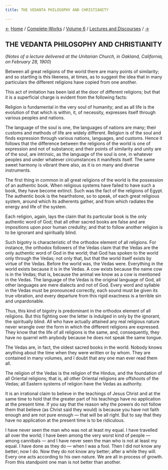 ```yaml
---
title: THE VEDANTA PHILOSOPHY AND CHRISTIANITY

---
```

<div>

[←](introduction_to_jnana-yoga.htm) [Home](../../../index.htm) /
[Complete-Works](../../complete_works.htm) / [Volume
6](../volume_6_contents.htm) / [Lectures and
Discourses](lectures_and_discourses_contents.htm)
/ [→](worshipper_and_worshipped.htm)

  

## THE VEDANTA PHILOSOPHY AND CHRISTIANITY

(*Notes of a lecture delivered at the Unitarian Church, in Oakland,
California, on February 28, 1900*)

Between all great religions of the world there are many points of
similarity; and so startling is this likeness, at times, as to suggest
the idea that in many particulars the different religions have copied
from one another.

This act of imitation has been laid at the door of different religions;
but that it is a superficial charge is evident from the following facts:

Religion is fundamental in the very soul of humanity; and as all life is
the evolution of that which is within, it, of necessity, expresses
itself through various peoples and nations.

The language of the soul is one, the languages of nations are many;
their customs and methods of life are widely different. Religion is of
the soul and finds expression through various nations, languages, and
customs. Hence it follows that the difference between the religions of
the world is one of expression and not of substance; and their points of
similarity and unity are of the soul, are intrinsic, as the language of
the soul is one, in whatever peoples and under whatever circumstances it
manifests itself. The same sweet harmony is vibrant there also, as it is
on many and diverse instruments.

The first thing in common in all great religions of the world is the
possession of an authentic book. When religious systems have failed to
have such a book, they have become extinct. Such was the fact of the
religions of Egypt. The authentic book is the hearthstone, so to speak,
of each great religious system, around which its adherents gather, and
from which radiates the energy and life of the system.

Each religion, again, lays the claim that its particular book is the
only authentic word of God; that all other sacred books are false and
are impositions upon poor human credulity; and that to follow another
religion is to be ignorant and spiritually blind.

Such bigotry is characteristic of the orthodox element of all religions.
For instance, the orthodox followers of the Vedas claim that the Vedas
are the only authentic word of God in the world; that God has spoken to
the world only through the Vedas; not only that, but that the world
itself exists by virtue of the Vedas. Before the world was, the Vedas
were. Everything in the world exists because it is in the Vedas. A cow
exists because the name cow is in the Vedas; that is, because the animal
we know as a cow is mentioned in the Vedas. The language of the Vedas is
the original language of God, all other languages are mere dialects and
not of God. Every word and syllable in the Vedas must be pronounced
correctly, each sound must be given its true vibration, and every
departure from this rigid exactness is a terrible sin and unpardonable.

Thus, this kind of bigotry is predominant in the orthodox element of all
religions. But this fighting over the letter is indulged in only by the
ignorant, the spiritually blind. All who have actually attained any real
religious nature never wrangle over the form in which the different
religions are expressed. They know that the life of all religions is the
same, and, consequently, they have no quarrel with anybody because he
does not speak the same tongue.

The Vedas are, in fact, the oldest sacred books in the world. Nobody
knows anything about the time when they were written or by whom. They
are contained in many volumes, and I doubt that any one man ever read
them all.

The religion of the Vedas is the religion of the Hindus, and the
foundation of all Oriental religions; that is, all other Oriental
religions are offshoots of the Vedas; all Eastern systems of religion
have the Vedas as authority.

It is an irrational claim to believe in the teachings of Jesus Christ
and at the same time to hold that the greater part of his teachings have
no application at the present time. If you say that the reason why the
powers do not follow them that believe (as Christ said they would) is
because you have not faith enough and are not pure enough — that will be
all right. But to say that they have no application at the present time
is to be ridiculous.

I have never seen the man who was not at least my equal. I have
travelled all over the world; I have been among the very worst kind of
people — among cannibals — and I have never seen the man who is not at
least my equal. I have done as they do — when I was a fool. Then I did
not know any better; now I do. Now they do not know any better; after a
while they will. Every one acts according to his own nature. We are all
in process of growth. From this standpoint one man is not better than
another.

</div>

